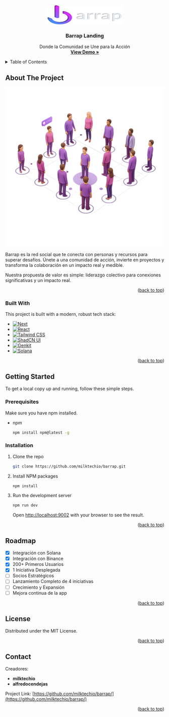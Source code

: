<a id="readme-top"></a>

<br />
<div align="center">
  <a href="https://www.barra.mx">
    <img src="public/images/logo_texto.png" alt="Logo" width="237" height="60">
  </a>

  <h3 align="center">Barrap Landing</h3>

  <p align="center">
    Donde la Comunidad se Une para la Acción
    <br />
    <a href="https://www.barra.mx"><strong>View Demo »</strong></a>
  </p>
</div>

<!-- TABLE OF CONTENTS -->
<details>
  <summary>Table of Contents</summary>
  <ol>
    <li>
      <a href="#about-the-project">About The Project</a>
      <ul>
        <li><a href="#built-with">Built With</a></li>
      </ul>
    </li>
    <li>
      <a href="#getting-started">Getting Started</a>
      <ul>
        <li><a href="#prerequisites">Prerequisites</a></li>
        <li><a href="#installation">Installation</a></li>
      </ul>
    </li>
    <li><a href="#roadmap">Roadmap</a></li>
    <li><a href="#license">License</a></li>
    <li><a href="#contact">Contact</a></li>
  </ol>
</details>

<!-- ABOUT THE PROJECT -->
## About The Project

[![Product Name Screen Shot][product-screenshot]](https://www.barra.mx)

Barrap es la red social que te conecta con personas y recursos para superar desafíos. Únete a una comunidad de acción, invierte en proyectos y transforma la colaboración en un impacto real y medible.

Nuestra propuesta de valor es simple: liderazgo colectivo para conexiones significativas y un impacto real.

<p align="right">(<a href="#readme-top">back to top</a>)</p>

### Built With

This project is built with a modern, robust tech stack:

* [![Next][Next.js]][Next-url]
* [![React][React.js]][React-url]
* [![Tailwind CSS][Tailwind-css]][Tailwind-url]
* [![ShadCN UI][Shadcn-ui]][Shadcn-url]
* [![Genkit][Genkit-shield]][Genkit-url]
* [![Solana][Solana-shield]][Solana-url]


<p align="right">(<a href="#readme-top">back to top</a>)</p>

<!-- GETTING STARTED -->
## Getting Started

To get a local copy up and running, follow these simple steps.

### Prerequisites

Make sure you have npm installed.
* npm
  ```sh
  npm install npm@latest -g
  ```

### Installation

1. Clone the repo
   ```sh
   git clone https://github.com/milktechio/barrap.git
   ```
2. Install NPM packages
   ```sh
   npm install
   ```
3. Run the development server
   ```sh
   npm run dev
   ```
   Open [http://localhost:9002](http://localhost:9002) with your browser to see the result.

<p align="right">(<a href="#readme-top">back to top</a>)</p>

<!-- ROADMAP -->
## Roadmap

- [x] Integración con Solana
- [x] Integración con Binance
- [x] 200+ Primeros Usuarios
- [x] 1 Iniciativa Desplegada
- [ ] Socios Estratégicos
- [ ] Lanzamiento Completo de 4 iniciativas
- [ ] Crecimiento y Expansión
- [ ] Mejora continua de la app

<p align="right">(<a href="#readme-top">back to top</a>)</p>

<!-- LICENSE -->
## License

Distributed under the MIT License.

<p align="right">(<a href="#readme-top">back to top</a>)</p>

<!-- CONTACT -->
## Contact

Creadores:
* **milktechio**
* **alfredocendejas**

Project Link: [https://github.com/milktechio/barrap/](https://github.com/milktechio/barrap/)

<p align="right">(<a href="#readme-top">back to top</a>)</p>

<!-- MARKDOWN LINKS & IMAGES -->
[product-screenshot]: public/images/redsocial.png
[Next.js]: https://img.shields.io/badge/next.js-000000?style=for-the-badge&logo=nextdotjs&logoColor=white
[Next-url]: https://nextjs.org/
[React.js]: https://img.shields.io/badge/React-20232A?style=for-the-badge&logo=react&logoColor=61DAFB
[React-url]: https://reactjs.org/
[Tailwind-css]: https://img.shields.io/badge/Tailwind_CSS-38B2AC?style=for-the-badge&logo=tailwind-css&logoColor=white
[Tailwind-url]: https://tailwindcss.com/
[Shadcn-ui]: https://img.shields.io/badge/shadcn/ui-000000?style=for-the-badge&logo=shadcn-ui&logoColor=white
[Shadcn-url]: https://ui.shadcn.com/
[Genkit-shield]: https://img.shields.io/badge/Genkit-4285F4?style=for-the-badge&logo=google&logoColor=white
[Genkit-url]: https://firebase.google.com/docs/genkit
[Solana-shield]: https://img.shields.io/badge/Solana-9945FF?style=for-the-badge&logo=solana&logoColor=white
[Solana-url]: https://solana.com/
